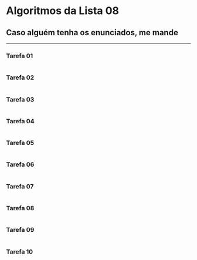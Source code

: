 # Algoritmos da Lista 08
## Caso alguém tenha os enunciados, me mande
---
### Tarefa 01
```python

```
### Tarefa 02
```python

```
### Tarefa 03
```python

```
### Tarefa 04
```python

```
### Tarefa 05
```python

```
### Tarefa 06
```python

```
### Tarefa 07
```python

```
### Tarefa 08
```python

```
### Tarefa 09
```python

```
### Tarefa 10
```python

```
